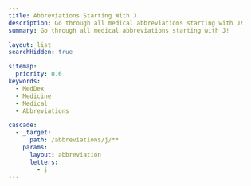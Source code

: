 ```yaml
---
title: Abbreviations Starting With J
description: Go through all medical abbreviations starting with J!
summary: Go through all medical abbreviations starting with J!

layout: list
searchHidden: true

sitemap:
  priority: 0.6
keywords:
  - MedDex
  - Medicine
  - Medical
  - Abbreviations

cascade:
  - _target:
      path: /abbreviations/j/**
    params:
      layout: abbreviation
      letters:
        - j
---
```

